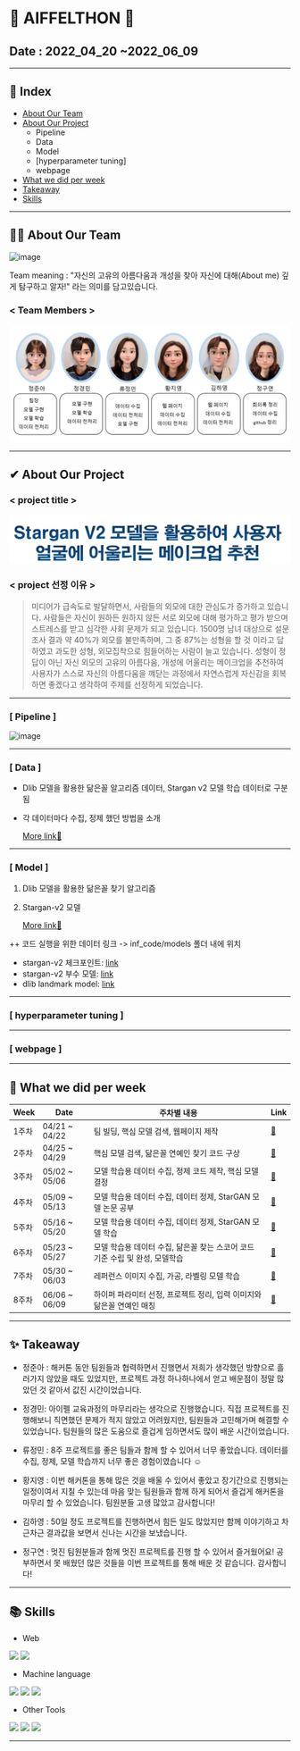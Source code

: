 # 🌟 AIFFELTHON 🌟
## Date : 2022_04_20 ~2022_06_09

----------------------------------------------------------
## 📝 Index
- [About Our Team](#🙋🏻‍-about-our-team)
- [About Our Project](#✔-about-our-project)
  - Pipeline
  - Data
  - Model
  - [hyperparameter tuning]
  - webpage
- [What we did per week](#📅-what-we-did-per-week)
- [Takeaway](#✨-takeaway)
- [Skills](#📚-skills)

----------------------------------------------------------
## 🙋🏻‍ About Our Team
![image](https://user-images.githubusercontent.com/97006756/172087266-5d794b65-43c3-4937-b530-9fdbc6c830fc.png)  

Team meaning : "자신의 고유의 아름다움과 개성을 찾아 자신에 대해(About me) 깊게 탐구하고 알자!" 라는 의미를 담고있습니다.



### < Team Members >
![_](https://github.com/junnnn-a/About_Me/blob/main/images/members_role.png?raw=true)  

----------------------------------------------------------
## ✔ About Our Project
### < project title >
![_](https://github.com/junnnn-a/About_Me/blob/main/images/title.png?raw=true)
### < project 선정 이유 >
>미디어가 급속도로 발달하면서, 사람들의 외모에 대한 관심도가 증가하고 있습니다.
사람들은 자신이 원하든 원하지 않든 서로 외모에 대해 평가하고 평가 받으며 스트레스를 받고 심각한 사회 문제가 되고 있습니다.
1500명 남녀 대상으로 설문조사 결과 약 40%가 외모를 불만족하며, 그 중 87%는 성형을 할 것 이라고 답하였고 과도한 성형, 외모집착으로 힘들어하는 사람이 늘고 있습니다.
성형이 정답이 아닌 자신 외모의 고유의 아름다움, 개성에 어울리는 메이크업을 추천하여 사용자가 스스로 자신의 아름다움을 꺠닫는 과정에서  자연스럽게 자신감을 회복하면 좋겠다고 생각하여 주제를 선정하게 되었습니다.

----------------------------------------------------------
### [ Pipeline ]
![image](https://user-images.githubusercontent.com/97006756/172088516-bef64f88-f927-4bbb-9c5d-f5c8a6863d47.png)

----------------------------------------------------------
### [ Data ]
- Dlib 모델을 활용한 닮은꼴 알고리즘 데이터, Stargan v2 모델 학습 데이터로 구분됨
- 각 데이터마다 수집, 정제 했던 방법을 소개

  [More link🔗](https://github.com/junnnn-a/About_Me/blob/main/Data/readme.md)

----------------------------------------------------------
### [ Model ]

1. Dlib 모델을 활용한 닮은꼴 찾기 알고리즘
2. Stargan-v2 모델


    [More link🔗](https://github.com/junnnn-a/About_Me/blob/main/Models/readme.md)

    
  ++ 코드 실행을 위한 데이터 링크 -> inf_code/models 폴더 내에 위치
  - stargan-v2 체크포인트: [link](https://drive.google.com/file/d/1Vxu-7W9YmAkcSPED-wlVJbc24AdxCU0-/view?usp=sharing)
  - stargan-v2 부수 모델: [link](https://drive.google.com/file/d/1R1y5VDFHwwuOUIyrlwtnt_9rEOA7ShTm/view?usp=sharing)
  - dlib landmark model: [link](https://drive.google.com/file/d/15amnnnJ6nZeNeYVfNqjKz9nNvrpadkVE/view?usp=sharing)

----------------------------------------------------------
### [ hyperparameter tuning ]

----------------------------------------------------------
### [ webpage ]

----------------------------------------------------------
## 📅 What we did per week

| Week | Date | 주차별 내용 | Link |
| --- | --- | --- | --- |
| 1주차 | 04/21 ~ 04/22 | 팀 빌딩, 핵심 모델 검색, 웹페이지 제작 | [🔗](https://github.com/junnnn-a/About_Me/blob/main/weekly%20log/One%20Week.md)     |
| 2주차 | 04/25 ~ 04/29 | 핵심 모델 검색, 닮은꼴 연예인 찾기 코드 구상  | [🔗](https://github.com/junnnn-a/About_Me/blob/main/weekly%20log/Two%20Weeks.md)  |
| 3주차 | 05/02 ~ 05/06 | 모델 학습용 데이터 수집, 정제 코드 제작, 핵심 모델 결정  | [🔗](https://github.com/junnnn-a/About_Me/blob/main/weekly%20log/Three%20Weeks.md)  |
| 4주차 | 05/09 ~ 05/13 | 모델 학습용 데이터 수집, 데이터 정제, StarGAN 모델 논문 공부 | [🔗](https://github.com/junnnn-a/About_Me/blob/main/weekly%20log/Four%20Weeks.md)  |
| 5주차 | 05/16 ~ 05/20 | 모델 학습용 데이터 수집, 데이터 정제, StarGAN 모델 학습 | [🔗](https://github.com/junnnn-a/About_Me/blob/main/weekly%20log/Two%20Weeks.md)  |
| 6주차 | 05/23 ~ 05/27 | 모델 학습용 데이터 수집, 닮은꼴 찾는 스코어 코드 기준 수립 및 완성, 모델학습  | [🔗](https://github.com/junnnn-a/About_Me/blob/main/weekly%20log/Six%20Weeks.md)  |
| 7주차 | 05/30 ~ 06/03 | 레퍼런스 이미지 수집, 가공, 라벨링 모델 학습  | [🔗](https://github.com/junnnn-a/About_Me/blob/main/weekly%20log/Seven%20Weeks.md)  |
| 8주차 | 06/06 ~ 06/09 | 하이퍼 파라미터 선정, 프로젝트 정리, 입력 이미지와 닮은꼴 연예인 매칭  | [🔗](https://github.com/junnnn-a/About_Me/blob/main/weekly%20log/Final%20Weeks.md)  |

----------------------------------------------------------
## ✨ Takeaway

- 정준아 : 해커톤 동안 팀원들과 협력하면서 진행면서 저희가 생각했던 방향으로 흘러가지 않았을 때도 있었지만, 프로젝트 과정 하나하나에서 얻고 배운점이 정말 많았던 것 같아서 값진 시간이었습니다.

- 정경민: 아이펠 교육과정의 마무리라는 생각으로 진행했습니다. 직접 프로젝트를 진행해보니 직면했던 문제가 적지 않았고 어려웠지만, 팀원들과 고민해가며 해결할 수 있었습니다. 팀원들의 많은 도움으로 즐겁게 임하면서도 많이 배운 시간이었습니다.

- 류정민 : 8주 프로젝트를 좋은 팀들과 함께 할 수 있어서 너무 좋았습니다. 
데이터를 수집, 정제, 모델 학습까지 너무 좋은 경험이였습니다 ☺

- 황지영 : 이번 해커톤을 통해 많은 것을 배울 수 있어서 좋았고 장기간으로 진행되는 일정이여서 지칠 수 있는데 마음 맞는 팀원들과 함께 하게 되어서 즐겁게 해커톤을 마무리 할 수 있었습니다. 팀원분들 고생 많았고 감사합니다!

- 김하영 : 50일 정도 프로젝트를 진행하면서 힘든 일도 많았지만 함께 이야기하고 차근차근 결과값을 보면서 신나는 시간을 보냈습니다.

- 정구연 : 멋진 팀원분들과 함께 멋진 프로젝트를 진행 할 수 있어서 즐거웠어요! 공부하면서 못 배웠던 많은 것들을 이번 프로젝트를 통해 배운 것 같습니다. 감사합니다! 

----------------------------------------------------------
## 📚 Skills
- Web  

<img src="https://img.shields.io/badge/HTML5-E34F26?style=flat-square&logo=HTML5&logoColor=white"/>  <img src="https://img.shields.io/badge/Flask-000000?style=flat-square&logo=Flask&logoColor=white"/>   

- Machine language  

<img src="https://img.shields.io/badge/Python-3776AB?style=flat-square&logo=python&logoColor=white"/>  <img src="https://img.shields.io/badge/Jupyter-F37626?style=flat-square&logo=Jupyter&logoColor=white"/>  <img src="https://img.shields.io/badge/PyTorch-EE4C2C?style=flat-square&logo=PyTorch&logoColor=white"/>

- Other Tools  

<img src="https://img.shields.io/badge/Weights & Biases-FFBE00?style=flat-square&logo=Weights & Biases&logoColor=white"/>   <img src="https://img.shields.io/badge/pandas-150458?style=flat-square&logo=pandas&logoColor=white"/>   <img src="https://img.shields.io/badge/Slack-4A154B?style=flat-square&logo=Slack&logoColor=white"/>  

----------------------------------------------------------